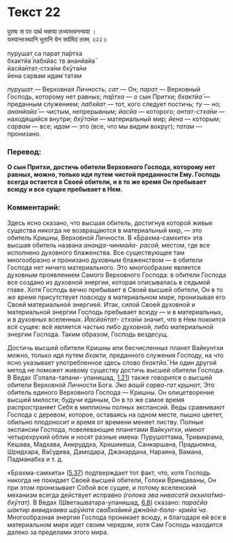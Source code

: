 # Текст 22

पुरुषः स परः पार्थ भक्त्या लभ्यस्त्वनन्यया ।  
यस्यान्तःस्थानि भूतानि येन सर्वमिदं ततम् ॥२२॥

пурушат̣ са парат̣ па̄ртха  
бхактйа̄ лабхйас тв ананйайа̄  
йасйа̄нтат̣-стха̄ни бхӯта̄ни  
йена сарвам идам̇ татам

_пурушат̣_ — Верховная Личность; _сат̣_ — Он; _парат̣_ — Верховный Господь, которому нет равных; _па̄ртха_ — о сын Притхи; _бхактйа̄_ — преданным служением; _лабхйат̣_ — тот, кого следует постичь; _ту_ — но; _ананйайа̄_ — чистым, непрерывным; _йасйа_ — которого; _антат̣-стха̄ни_ — находящийся внутри; _бхӯта̄ни_ — материальный мир; _йена_ — которым; _сарвам_ — все; _идам_ — это (все, что мы видим вокруг); _татам_ — пронизано.

### Перевод:

**О сын Притхи, достичь обители Верховного Господа, которому нет равных, можно, только идя путем чистой преданности Ему. Господь всегда остается в Своей обители, и в то же время Он пребывает всюду и все сущее пребывает в Нем.**

### Комментарий:

Здесь ясно сказано, что высшая обитель, достигнув которой живые существа никогда не возвращаются в материальный мир, — это обитель Кришны, Верховной Личности. В «Брахма-самхите» эта высшая обитель названа _ананда-чинмайа- расой,_ местом, где все исполнено духовного блаженства. Все существующее там многообразно и пронизано духовным блаженством — в обители Господа нет ничего материального. Это многообразие является духовным проявлением Самого Верховного Господа: в обители Господа все создано из духовной энергии, которая описывалась в седьмой главе. Хотя Господь вечно пребывает в Своей высшей обители, Он в то же время присутствует повсюду в материальном мире, пронизывая его Своей материальной энергией. Итак, силой Своей духовной и материальной энергии Господь пребывает всюду — и в материальных, и в духовных вселенных. _Йасйа̄нтат̣- стха̄ни_ значит, что в Нем покоится всё сущее: всё является частью либо духовной, либо материальной энергии Господа. Таким образом, Господь вездесущ.

Достичь высшей обители Кришны или бесчисленных планет Вайкунтхи можно, только идя путем _бхакти,_ преданного служения Господу, на что ясно указывает употребленное здесь слово _бхактйа̄._ Ни один другой метод не поможет живому существу достичь высшей обители Господа. В Ведах (Гопала-тапани- упанишад, [1.21](#)) также говорится о высшей обители Верховной Личности Бога. _Эко ваш́ӣ сарва-гат̣ кр̣шн̣ат̣._ Это обитель единого Верховного Господа — Кришны. Он олицетворение высшей милости; будучи единым, Он в то же самое время распространяет Себя в миллионы полных экспансий. Веды сравнивают Господа с деревом, которое, оставаясь на одном месте, пышно цветет, обильно плодоносит и время от времени меняет листву. Полные экспансии Господа, повелевающие планетами Вайкунтхи, имеют четырехрукий облик и носят разные имена: Пурушоттама, Тривикрама, Кешава, Мадхава, Анируддха, Хришикеша, Санкаршана, Прадьюмна, Шридхара, Ва̄судева, Дамодара, Джанардана, Нараяна, Вамана, Падманабха и т. д.

«Брахма-самхита» ([5.37](#)) подтверждает тот факт, что, хотя Господь никогда не покидает Своей высшей обители, Голоки Вриндаваны, Он при этом пронизывает Собой все сущее, и потому вселенский механизм всегда действует исправно _(голока эва нивасатй акхила̄тма-бхӯтат̣)._ В Ведах (Шветашватара-упанишад, [6.8](#)) сказано: _пара̄сйа ш́актир вивидхаива ш́рӯйате сва̄бха̄викӣ джн̃а̄на-бала- крийа̄ ча._ Многообразная энергия Господа проникает всюду, и благодаря ей все в материальном мире идет своим чередом, хотя Сам Господь находится далеко за пределами этого мира.